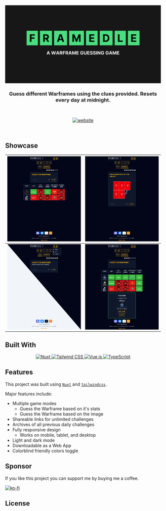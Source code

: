 <h3 align="center">
  <img src="media/og.png" alt="site og image"/><br>
  <br/>
  Guess different Warframes using the clues provided. Resets every day at midnight.
  <br/>
</h3>
<br/>
<p align="center">
<a href="https://framedle.com">
<img alt="website" src="https://img.shields.io/badge/website-20B2AA?style=for-the-badge"/>
</a>
</p>
<br/>

## Showcase

| ![Showcase 1 (showing screenshot of classic mode)](media/showcase1.png) | ![Showcase 2 (showing screenshot of ability mode)](media/showcase2.png) |
| ----------------------------------------------------------------------- | ----------------------------------------------------------------------- |
| ![Showcase 3 (showing screenshot of color modes)](media/showcase3.png)  | ![Showcase 4 (showing screenshot of game won)](media/showcase4.png)     |

## Built With

<p align="center">
  <a href="">
    <img src="https://img.shields.io/badge/Nuxt-4A154B?style=for-the-badge&logo=nuxt&logoColor=white" alt="Nuxt" />
  </a>
  <a href="">
    <img src="https://img.shields.io/badge/Tailwind%20CSS-06B6D4?style=for-the-badge&logo=tailwind-css&logoColor=white" alt="Tailwind CSS" />
  </a>
  <a href="">
    <img src="https://img.shields.io/badge/Vue.js-35495E?style=for-the-badge&logo=vuedotjs&logoColor=4FC08D" alt="Vue.js" />
  </a>
  <a href="">
    <img src="https://img.shields.io/badge/TypeScript-3178C6?style=for-the-badge&logo=typescript&logoColor=white" alt="TypeScript" />
  </a>
</p>

## Features

This project was built using [`Nuxt`](https://nuxt.com) and [`tailwindcss`](https://tailwindcss.com/).

Major features include:

- Multiple game modes
  - Guess the Warframe based on it's stats
  - Guess the Warframe based on the image
- Shareable links for unlimited challenges
- Archives of all previous daily challenges
- Fully responsive design
  - Works on mobile, tablet, and desktop
- Light and dark mode
- Downloadable as a Web App
- Colorblind friendly colors toggle

## Sponsor

If you like this project you can support me by buying me a coffee.

[![ko-fi](https://ko-fi.com/img/githubbutton_sm.svg)](https://ko-fi.com/O4O318W12)

## License
